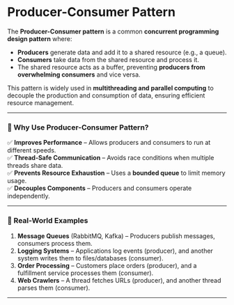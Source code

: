 ﻿# **Producer-Consumer Pattern**

The **Producer-Consumer pattern** is a common **concurrent programming design pattern** where:

- **Producers** generate data and add it to a shared resource (e.g., a queue).
- **Consumers** take data from the shared resource and process it.
- The shared resource acts as a buffer, preventing **producers from overwhelming consumers** and vice versa.

This pattern is widely used in **multithreading and parallel computing** to decouple the production and consumption of data, ensuring efficient resource management.

---

### **🔹 Why Use Producer-Consumer Pattern?**
✅ **Improves Performance** – Allows producers and consumers to run at different speeds.  
✅ **Thread-Safe Communication** – Avoids race conditions when multiple threads share data.  
✅ **Prevents Resource Exhaustion** – Uses a **bounded queue** to limit memory usage.  
✅ **Decouples Components** – Producers and consumers operate independently.

---

### **🔹 Real-World Examples**
1. **Message Queues** (RabbitMQ, Kafka) – Producers publish messages, consumers process them.
2. **Logging Systems** – Applications log events (producer), and another system writes them to files/databases (consumer).
3. **Order Processing** – Customers place orders (producer), and a fulfillment service processes them (consumer).
4. **Web Crawlers** – A thread fetches URLs (producer), and another thread parses them (consumer).

---


